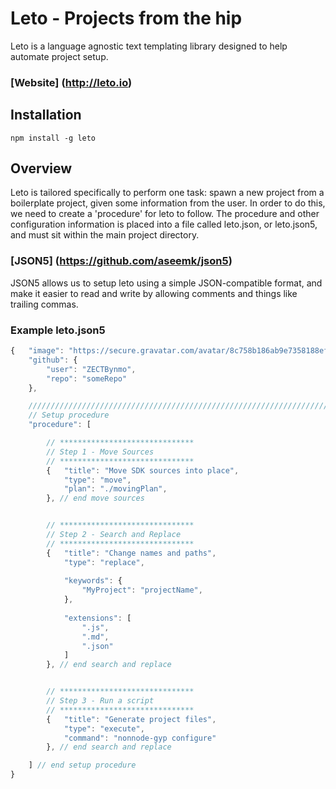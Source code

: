 # Leto - Projects from the hip

Leto is a language agnostic text templating library designed to help automate project setup.

### [Website] (http://leto.io)

## Installation

```
npm install -g leto
```

## Overview

Leto is tailored specifically to perform one task: spawn a new project from a boilerplate project, given some information from the user. In order to do this, we need to create a 'procedure' for leto to follow. The procedure and other configuration information is placed into a file called leto.json, or leto.json5, and must sit within the main project directory.

### [JSON5] (https://github.com/aseemk/json5)

JSON5 allows us to setup leto using a simple JSON-compatible format, and make it easier to read and write by allowing comments and things like trailing commas.

### Example leto.json5

```js
{   "image": "https://secure.gravatar.com/avatar/8c758b186ab9e7358188ef30672ce84e?s=496&d=retro",
    "github": {                                                           
        "user": "ZECTBynmo",                                              
        "repo": "someRepo"
    }, 

    ////////////////////////////////////////////////////////////////////////////////
    // Setup procedure
    "procedure": [

        // ******************************
        // Step 1 - Move Sources
        // ******************************
        {   "title": "Move SDK sources into place",
            "type": "move",                     
            "plan": "./movingPlan",             
        }, // end move sources


        // ******************************
        // Step 2 - Search and Replace
        // ******************************
        {   "title": "Change names and paths",
            "type": "replace",                  
                                                
            "keywords": {       
                "MyProject": "projectName",     
            },                                  
                
            "extensions": [                     
                ".js",                          
                ".md",
                ".json"
            ]
        }, // end search and replace


        // ******************************
        // Step 3 - Run a script
        // ******************************
        {   "title": "Generate project files",
            "type": "execute",
            "command": "nonnode-gyp configure"
        }, // end search and replace

    ] // end setup procedure 
}
```